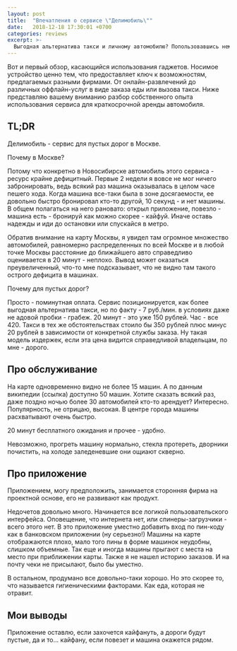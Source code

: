 ```yaml
---
layout: post
title:  "Впечатления о сервисе \"Делимобиль\""
date:   2018-12-18 17:30:01 +0700
categories: reviews
excerpt: >-
  Выгодная альтернатива такси и личному автомобилю? Попользовавшись немного, есть над чем поразмыслить по этому поводу.
---
```


Вот и первый обзор, касающийся использования гаджетов. Носимое устройство ценно тем, что предоставляет ключ к возможностям, предлагаемых разными фирмами. От онлайн-развлечений до различных оффлайн-услуг в виде заказа еды или вызова такси. Ниже представляю вашему вниманию разбор собственного опыта использования сервиса для краткосрочной аренды автомобиля.

## TL;DR

Делимобиль - сервис для пустых дорог в Москве.

Почему в Москве?

Потому что конкретно в Новосибирске автомобиль этого сервиса - ресурс крайне дефицитный. Первые 2 недели я вовсе не мог ничего забронировать, ведь всякий раз машина оказывалась в целом часе пешего хода. Когда машина все-таки была в зоне досягаемости, ее довольно быстро бронировал кто-то другой, 10 секунд - и нет машины. В общем полагаться на него рановато: открыл приложение, повезло - машина есть - бронируй как можно скорее - кайфуй. Иначе оставь надежды и иди до остановки или спускайся в метро.

Обратив внимание на карту Москвы, я увидел там огромное множество автомобилей, равномерно распределенных по всей Москве и в любой точке Москвы расстояние до ближайшего авто справедливо оценивается в 20 минут - неплохо. Вывод может оказаться преувеличенный, что-то мне подсказывает, что не видно там такого острого дефицита в машинах.

Почему для пустых дорог?

Просто - поминутная оплата. Сервис позиционируется, как более выгодная альтернатива такси, но по факту - 7 руб./мин. в условиях даже не адовой пробки - грабеж. 20 минут - это уже 150 рублей. Час - все 420. Такси в тех же обстоятельствах стоило бы 350 рублей плюс минус 20 рублей в зависимости от конкретной службы заказа. Ну такая модель издержек, если эта цена видится справедливой владельцам, по мне - дорого.

## Про обслуживание

На карте одновременно видно не более 15 машин. А по данным википедии (ссылка) доступно 50 машин. Хотите сказать всякий раз, даже поздно ночью более 30 автомобилей кто-то арендует? Интересно. Популярность, не отрицаю, высокая. В центре города машины расхватывают очень быстро.

20 минут бесплатного ожидания и прочее - удобно.

Невозможно, прогреть машину нормально, стекла протереть, дворники почистить, на холоде заледеневшие они ощиают скверно.

## Про приложение

Приложением, могу предположить, занимается сторонняя фирма на проектной основе, его не развивают как продукт.

Недочетов довольно много.
Начинается все логикой пользовательского интерфейса. Оповещение, что интернета нет, или спинеры-загрузчики - всего этого нет.
В это приложение уместно добавить вход по пин-коду как в банковском приложении (ну серьезно!)
Машины на карте отображаются плохо, мало того пины в форме машинок неудобны, слишком объемные. Так еще и иногда машины прыгают с места на место при приближении карты.
Также я не нашел историю заказов. И на почту чеки не присылают, было бы уместно.

В остальном, продумано все довольно-таки хорошо. Но это скорее то, что называется гигиеническими факторами. Как еда, которая не отравит.

## Мои выводы

Приложение оставлю, если захочется кайфануть, а дороги будут пустые, да и то... кайфану, если повезет и машина окажется рядом.
